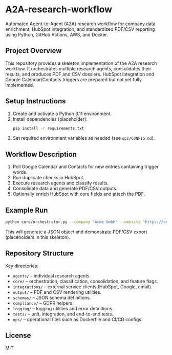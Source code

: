 # A2A-research-workflow

Automated Agent-to-Agent (A2A) research workflow for company data enrichment, HubSpot integration, and standardized PDF/CSV reporting using Python, GitHub Actions, AWS, and Docker.

## Project Overview

This repository provides a skeleton implementation of the A2A research workflow. It orchestrates multiple research agents, consolidates their results, and produces PDF and CSV dossiers. HubSpot integration and Google Calendar/Contacts triggers are prepared but not yet fully implemented.

## Setup Instructions

1. Create and activate a Python 3.11 environment.
2. Install dependencies (placeholder):
   ```bash
   pip install -r requirements.txt
   ```
3. Set required environment variables as needed (see `ops/CONFIG.md`).

## Workflow Description

1. Poll Google Calendar and Contacts for new entries containing trigger words.
2. Run duplicate checks in HubSpot.
3. Execute research agents and classify results.
4. Consolidate data and generate PDF/CSV outputs.
5. Optionally enrich HubSpot with core fields and attach the PDF.

## Example Run

```bash
python core/orchestrator.py --company "Acme GmbH" --website "https://acme.example"
```

This will generate a JSON object and demonstrate PDF/CSV export (placeholders in this skeleton).

## Repository Structure

Key directories:

- `agents/` – individual research agents.
- `core/` – orchestration, classification, consolidation, and feature flags.
- `integrations/` – external service clients (HubSpot, Google, email).
- `output/` – PDF and CSV rendering utilities.
- `schemas/` – JSON schema definitions.
- `compliance/` – GDPR helpers.
- `logging/` – logging utilities and error definitions.
- `tests/` – unit, integration, and end-to-end tests.
- `ops/` – operational files such as Dockerfile and CI/CD configs.

## License

MIT
